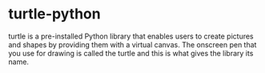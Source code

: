 # turtle-python
turtle is a pre-installed Python library that enables users to create pictures and shapes by providing them with a virtual canvas. The onscreen pen that you use for drawing is called the turtle and this is what gives the library its name.
